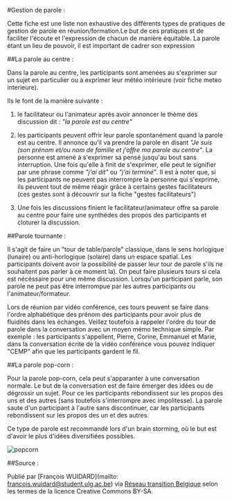 #Gestion de parole : 

 Cette fiche est une liste non exhaustive des différents types de pratiques de gestion de parole en réunion/formation.Le but de ces pratiques st de faciliter l'écoute et l'expression de chacun de manière équitable. La parole étant un lieu de pouvoir, il est important de cadrer son expression

##La parole au centre : 

Dans la parole au centre, les participants sont amenées au s'exprimer sur un sujet en particulier ou à exprimer leur météo intérieure (voir fiche meteo interieure).

Ils le font de la manière suivante : 

1) le facilitateur ou l'animateur après avoir annoncer le thème des discussion dit : *"la parole est au centre"*

2) les participants peuvent offrir leur parole spontanément quand la parole est au centre. Il annonce qu'il va prendre la parole en disant *"Je suis (son prénom et/ou nom de famille et j'offre ma parole au centre"*. La personne est amené à s'exprimer sa pensé jusqu'au bout sans interruption. Une fois qu'elle à finit de s'exprimer, elle peut le signifier par une phrase comme *"j'ai dit"* ou *"j'ai terminé"*.
Il est à noter que, si les participants ne peuvent pas interrompre la personne qui s'exprime, ils peuvent tout de même réagir grâce à certains gestes facilitateurs (ces gestes sont à découvrir sur la fiche "gestes facilitateurs")

3) Une fois les discussions finient le facilitateur/animateur offre sa parole au centre pour faire une synthèdes des propos des participants et cloturer la discussion. 

##Parole tournante : 

Il s'agit de faire un "tour de table/parole" classique, dans le sens horlogique (lunaire) ou anti-horlogique (solaire) dans un espace spatial. Les participants doivent avoir la possibilité de passer leur tour de parole s'ils ne souhaitent pas parler à ce moment la). On peut faire plusieurs tours si cela est nécéssaire pour une même discussion. Lorsqu'un participant parle, son parole ne peut pas être interrompue par les autres participants ou l'animateur/formateur. 

Lors de réunion par vidéo conférence, ces tours peuvent se faire dans l'ordre alphabétique des prénom des participants pour avoir plus de fluidités dans les échanges. Veillez toutefois à rappeler l'ordre du tour de parole dans la conversation avec un moyen mémo technique simple. Par exemple : les participants s'appellent, Pierre, Corine, Emmanuel et Marie, dans la conversation écrite de la vidéo conférence vous pouvez indiquer "CEMP" afin que les participants gardent le fil. 

##La parole pop-corn : 

Pour la parole pop-corn, cela peut s'apparanter à une conversation normale. Le but de la conversation est de faire émerger des idées ou de dégrossir un sujet. Pour ce les participants rebondissent sur les propos des uns et des autres (sans toutefois s'interrompre avec impolitesse). La parole saute d'un participant à l'autre sans discontinuer, car les participants rebondissent sur les propos des un et des autres. 

Ce type de parole est recommandé lors d'un brain storming, où le but est d'avoir le plus d'idées diversifiées possibles. 

![popcorn](http://t1.gstatic.com/images?q=tbn:ANd9GcQNxIcTuwz2DyQQWRpJVGMZCynOJ8IdQVeA-kqj0y3F_OX03E5F)

##Source : 

Publié par [François WUIDARD](mailto: francois.wuidard@student.ulg.ac.be) via [Réseau transition Belgique]( http://www.reseautransition.be/) selon les termes de la licence Creative Commons BY-SA. 
